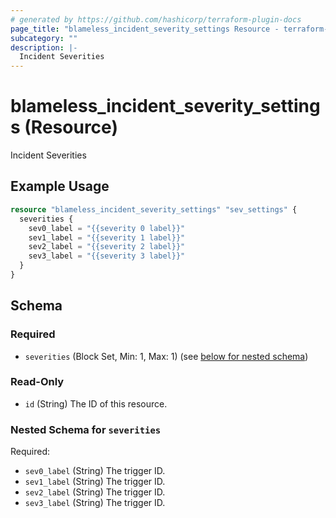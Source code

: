 ```yaml
---
# generated by https://github.com/hashicorp/terraform-plugin-docs
page_title: "blameless_incident_severity_settings Resource - terraform-provider-blameless"
subcategory: ""
description: |-
  Incident Severities
---
```


# blameless_incident_severity_settings (Resource)

Incident Severities

## Example Usage

```terraform
resource "blameless_incident_severity_settings" "sev_settings" {
  severities {
    sev0_label = "{{severity 0 label}}"
    sev1_label = "{{severity 1 label}}"
    sev2_label = "{{severity 2 label}}"
    sev3_label = "{{severity 3 label}}"
  }
}
```

<!-- schema generated by tfplugindocs -->
## Schema

### Required

- `severities` (Block Set, Min: 1, Max: 1) (see [below for nested schema](#nestedblock--severities))

### Read-Only

- `id` (String) The ID of this resource.

<a id="nestedblock--severities"></a>
### Nested Schema for `severities`

Required:

- `sev0_label` (String) The trigger ID.
- `sev1_label` (String) The trigger ID.
- `sev2_label` (String) The trigger ID.
- `sev3_label` (String) The trigger ID.
